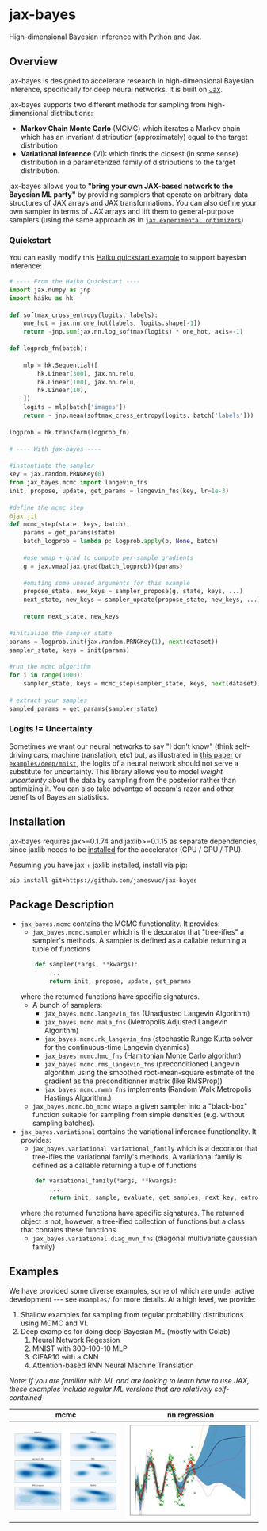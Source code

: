 # jax-bayes
High-dimensional Bayesian inference with Python and Jax.

## Overview
jax-bayes is designed to accelerate research in high-dimensional Bayesian inference, specifically for deep neural networks. It is built on [Jax](https://github.com/google/jax).

jax-bayes supports two different methods for sampling from high-dimensional distributions: 
- **Markov Chain Monte Carlo** (MCMC) which iterates a Markov chain which has an invariant distribution (approximately) equal to the target distribution
- **Variational Inference** (VI): which finds the closest (in some sense) distribution in a parameterized family of distributions to the target distribution. 

jax-bayes allows you to  **"bring your own JAX-based network to the Bayesian ML party"** by providing samplers that operate on arbitrary data structures of JAX arrays and JAX transformations. You can also define your own sampler in terms of JAX arrays and lift them to general-purpose samplers (using the same approach as in [``jax.experimental.optimizers``](https://jax.readthedocs.io/en/latest/_modules/jax/experimental/optimizers.html))

### Quickstart
You can easily modify this [Haiku quickstart example](https://github.com/deepmind/dm-haiku#quickstart) to support bayesian inference:
```python
# ---- From the Haiku Quickstart ----
import jax.numpy as jnp
import haiku as hk

def softmax_cross_entropy(logits, labels):
    one_hot = jax.nn.one_hot(labels, logits.shape[-1])
    return -jnp.sum(jax.nn.log_softmax(logits) * one_hot, axis=-1)

def logprob_fn(batch):

    mlp = hk.Sequential([
        hk.Linear(300), jax.nn.relu,
        hk.Linear(100), jax.nn.relu,
        hk.Linear(10),
    ])
    logits = mlp(batch['images'])
    return - jnp.mean(softmax_cross_entropy(logits, batch['labels']))

logprob = hk.transform(logprob_fn)

# ---- With jax-bayes ---- 

#instantiate the sampler
key = jax.random.PRNGKey(0)
from jax_bayes.mcmc import langevin_fns
init, propose, update, get_params = langevin_fns(key, lr=1e-3)

#define the mcmc step
@jax.jit
def mcmc_step(state, keys, batch):
    params = get_params(state)
    batch_logprob = lambda p: logprob.apply(p, None, batch)
    
    #use vmap + grad to compute per-sample gradients
    g = jax.vmap(jax.grad(batch_logprob))(params)

    #omiting some unused arguments for this example
    propose_state, new_keys = sampler_propose(g, state, keys, ...)
    next_state, new_keys = sampler_update(propose_state, new_keys, ...)

    return next_state, new_keys

#initialize the sampler state
params = logprob.init(jax.random.PRNGKey(1), next(dataset))
sampler_state, keys = init(params)

#run the mcmc algorithm
for i in range(1000):
    sampler_state, keys = mcmc_step(sampler_state, keys, next(dataset))

# extract your samples
sampled_params = get_params(sampler_state)
```

### Logits != Uncertainty
Sometimes we want our neural networks to say "I don't know" (think self-driving cars, machine translation, etc) but, as illustrated in [this paper](http://proceedings.mlr.press/v48/gal16.pdf) or [`examples/deep/mnist`](https://github.com/jamesvuc/jax-bayes/tree/master/examples/deep/mnist), the logits of a neural network should not serve a substitute for uncertainty. This library allows you to model *weight uncertainty* about the data by sampling from the posterior rather than optimizing it. You can also take advantge of occam's razor and other benefits of Bayesian statistics.

## Installation
jax-bayes requires jax>=0.1.74 and jaxlib>=0.1.15 as separate dependencies, since jaxlib needs to be [installed](https://github.com/google/jax#pip-installation) for the accelerator (CPU / GPU / TPU).

Assuming you have jax + jaxlib installed, install via pip:
```
pip install git+https://github.com/jamesvuc/jax-bayes
```

## Package Description
- ``jax_bayes.mcmc`` contains the MCMC functionality. It provides:
    - ``jax_bayes.mcmc.sampler`` which is the decorator that "tree-ifies" a sampler's methods. A sampler is defined as a callable returning a tuple of functions
    ```python
        def sampler(*args, **kwargs):
            ...
            return init, propose, update, get_params
    ```
    where the returned functions have specific signatures. 
    - A bunch of samplers:
        - ``jax_bayes.mcmc.langevin_fns`` (Unadjusted Langevin Algorithm)
        - ``jax_bayes.mcmc.mala_fns`` (Metropolis Adjusted Langevin Algorithm)
        - ``jax_bayes.mcmc.rk_langevin_fns`` (stochastic Runge Kutta solver for the continuous-time Langevin dyanmics)
        -  ``jax_bayes.mcmc.hmc_fns`` (Hamitonian Monte Carlo algorithm)
        - ``jax_bayes.mcmc.rms_langevin_fns`` (preconditioned Langevin algorithm using the smoothed root-mean-square estimate of the gradient as the preconditionner matrix (like RMSProp))
        - ``jax_bayes.mcmc.rwmh_fns`` implements (Random Walk Metropolis Hastings Algorithm.)
    - ``jax_bayes.mcmc.bb_mcmc`` wraps a given sampler into a "black-box" function suitable for sampling from simple densities (e.g. without sampling batches).
- ``jax_bayes.variational`` contains the variational inference functionality. It provides:
    - ``jax_bayes.variational.variational_family`` which is a decorator that tree-ifies the variational family's methods. A variational family is defined as a callable returning a tuple of functions
    ```python
        def variational_family(*args, **kwargs):
            ...
            return init, sample, evaluate, get_samples, next_key, entropy
    ```
    where the returned functions have specific signatures. The returned object is not, however, a tree-ified collection of functions but a class that contains these functions
    - ``jax_bayes.variational.diag_mvn_fns`` (diagonal multivariate gaussian family)

## Examples
We have provided some diverse examples, some of which are under active development --- see ``examples/`` for more details. At a high level, we provide:
1. Shallow examples for sampling from regular probability distributions using MCMC and VI.
2. Deep examples for doing deep Bayesian ML (mostly with Colab)
    1. Neural Network Regession
    2. MNIST with 300-100-10 MLP
    3. CIFAR10 with a CNN
    4. Attention-based RNN Neural Machine Translation

*Note: If you are familiar with ML and are looking to learn how to use JAX, these examples include regular ML versions that are relatively self-contained*

mcmc | nn regression 
:-------------------------:|:-------------------------:
![](https://github.com/jamesvuc/jax-bayes/blob/master/assets/mcmc_2d.png "2d MCMC") | ![](https://github.com/jamesvuc/jax-bayes/blob/master/assets/nn_regression_mcmc.png "NN regression")

<!-- ## Design Philosophy -->

<!-- which has a number of features that make it ideal for working with high-dimensional probability distributions including: functional programming, automatic differentiation, and automatic vectorization, accelerator-agnostic backend via [XLA](https://www.tensorflow.org/xla), etc... (more discussion below).

jax-bayes allows you to define a sampler (MCMC or VI) that operates on arrays, and uses some very effective meta-programming in the form of decorators to "tree-ify" these methods to operate on arbitrary containers. This is the approach taken in ``jax.experimental.optimizers``, and we have essentially adapted it to support MCMC and VI. This flexible approach allows you to *use neural networks from other JAX-based libraries for bayesian ML* (our examples use Deemind's [Haiku](https://github.com/deepmind/dm-haiku) library for building neural networks).
 -->